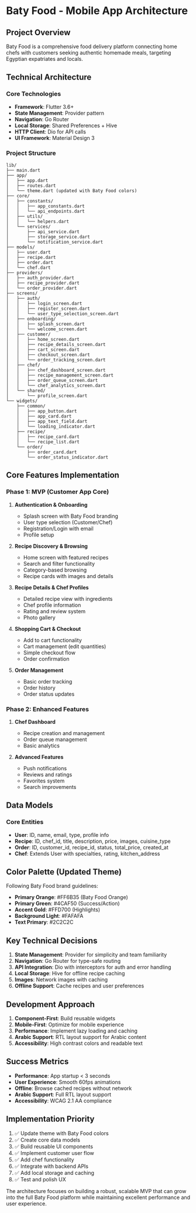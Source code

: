 # Baty Food - Mobile App Architecture

## Project Overview
Baty Food is a comprehensive food delivery platform connecting home chefs with customers seeking authentic homemade meals, targeting Egyptian expatriates and locals.

## Technical Architecture

### Core Technologies
- **Framework**: Flutter 3.6+
- **State Management**: Provider pattern
- **Navigation**: Go Router
- **Local Storage**: Shared Preferences + Hive
- **HTTP Client**: Dio for API calls
- **UI Framework**: Material Design 3

### Project Structure
```
lib/
├── main.dart
├── app/
│   ├── app.dart
│   ├── routes.dart
│   └── theme.dart (updated with Baty Food colors)
├── core/
│   ├── constants/
│   │   ├── app_constants.dart
│   │   └── api_endpoints.dart
│   ├── utils/
│   │   └── helpers.dart
│   └── services/
│       ├── api_service.dart
│       ├── storage_service.dart
│       └── notification_service.dart
├── models/
│   ├── user.dart
│   ├── recipe.dart
│   ├── order.dart
│   └── chef.dart
├── providers/
│   ├── auth_provider.dart
│   ├── recipe_provider.dart
│   └── order_provider.dart
├── screens/
│   ├── auth/
│   │   ├── login_screen.dart
│   │   ├── register_screen.dart
│   │   └── user_type_selection_screen.dart
│   ├── onboarding/
│   │   ├── splash_screen.dart
│   │   └── welcome_screen.dart
│   ├── customer/
│   │   ├── home_screen.dart
│   │   ├── recipe_details_screen.dart
│   │   ├── cart_screen.dart
│   │   ├── checkout_screen.dart
│   │   └── order_tracking_screen.dart
│   ├── chef/
│   │   ├── chef_dashboard_screen.dart
│   │   ├── recipe_management_screen.dart
│   │   ├── order_queue_screen.dart
│   │   └── chef_analytics_screen.dart
│   └── shared/
│       └── profile_screen.dart
└── widgets/
    ├── common/
    │   ├── app_button.dart
    │   ├── app_card.dart
    │   ├── app_text_field.dart
    │   └── loading_indicator.dart
    ├── recipe/
    │   ├── recipe_card.dart
    │   └── recipe_list.dart
    └── order/
        ├── order_card.dart
        └── order_status_indicator.dart
```

## Core Features Implementation

### Phase 1: MVP (Customer App Core)
1. **Authentication & Onboarding**
   - Splash screen with Baty Food branding
   - User type selection (Customer/Chef)
   - Registration/Login with email
   - Profile setup

2. **Recipe Discovery & Browsing**
   - Home screen with featured recipes
   - Search and filter functionality
   - Category-based browsing
   - Recipe cards with images and details

3. **Recipe Details & Chef Profiles**
   - Detailed recipe view with ingredients
   - Chef profile information
   - Rating and review system
   - Photo gallery

4. **Shopping Cart & Checkout**
   - Add to cart functionality
   - Cart management (edit quantities)
   - Simple checkout flow
   - Order confirmation

5. **Order Management**
   - Basic order tracking
   - Order history
   - Order status updates

### Phase 2: Enhanced Features
1. **Chef Dashboard**
   - Recipe creation and management
   - Order queue management
   - Basic analytics
   
2. **Advanced Features**
   - Push notifications
   - Reviews and ratings
   - Favorites system
   - Search improvements

## Data Models

### Core Entities
- **User**: ID, name, email, type, profile info
- **Recipe**: ID, chef_id, title, description, price, images, cuisine_type
- **Order**: ID, customer_id, recipe_id, status, total_price, created_at
- **Chef**: Extends User with specialties, rating, kitchen_address

## Color Palette (Updated Theme)
Following Baty Food brand guidelines:
- **Primary Orange**: #FF6B35 (Baty Food Orange)
- **Primary Green**: #4CAF50 (Success/Action)  
- **Accent Gold**: #FFD700 (Highlights)
- **Background Light**: #FAFAFA
- **Text Primary**: #2C2C2C

## Key Technical Decisions

1. **State Management**: Provider for simplicity and team familiarity
2. **Navigation**: Go Router for type-safe routing
3. **API Integration**: Dio with interceptors for auth and error handling
4. **Local Storage**: Hive for offline recipe caching
5. **Images**: Network images with caching
6. **Offline Support**: Cache recipes and user preferences

## Development Approach

1. **Component-First**: Build reusable widgets
2. **Mobile-First**: Optimize for mobile experience
3. **Performance**: Implement lazy loading and caching
4. **Arabic Support**: RTL layout support for Arabic content
5. **Accessibility**: High contrast colors and readable text

## Success Metrics

- **Performance**: App startup < 3 seconds
- **User Experience**: Smooth 60fps animations
- **Offline**: Browse cached recipes without network
- **Arabic Support**: Full RTL layout support
- **Accessibility**: WCAG 2.1 AA compliance

## Implementation Priority

1. ✅ Update theme with Baty Food colors
2. ✅ Create core data models
3. ✅ Build reusable UI components  
4. ✅ Implement customer user flow
5. ✅ Add chef functionality
6. ✅ Integrate with backend APIs
7. ✅ Add local storage and caching
8. ✅ Test and polish UX

The architecture focuses on building a robust, scalable MVP that can grow into the full Baty Food platform while maintaining excellent performance and user experience.